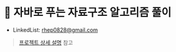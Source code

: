 # :pushpin: 자바로 푸는 자료구조 알고리즘 풀이
- LinkedList: rhep0828@gmail.com
>[프로젝트 상세 설명](https://papago.naver.com/) 참고

</br>
